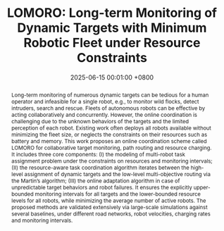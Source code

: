 ---
title:          "LOMORO: Long-term Monitoring of Dynamic Targets with Minimum Robotic Fleet under Resource Constraints"
date:           2025-06-15 00:01:00 +0800
selected:       true
pub:            "IROS"
pub_date:       "2025"
abstract: >-
  Long-term monitoring of numerous dynamic targets can be tedious for a human operator and infeasible for
  a single robot, e.g., to monitor wild flocks, detect intruders,
  search and rescue. Fleets of autonomous robots can be effective
  by acting collaboratively and concurrently. However, the online
  coordination is challenging due to the unknown behaviors of
  the targets and the limited perception of each robot. Existing
  work often deploys all robots available without minimizing the
  fleet size, or neglects the constraints on their resources such as
  battery and memory. This work proposes an online coordination
  scheme called LOMORO for collaborative target monitoring,
  path routing and resource charging. It includes three core
  components: (I) the modeling of multi-robot task assignment
  problem under the constraints on resources and monitoring
  intervals; (II) the resource-aware task coordination algorithm
  iterates between the high-level assignment of dynamic targets
  and the low-level multi-objective routing via the Martin’s
  algorithm; (III) the online adaptation algorithm in case of
  unpredictable target behaviors and robot failures. It ensures
  the explicitly upper-bounded monitoring intervals for all targets
  and the lower-bounded resource levels for all robots, while
  minimizing the average number of active robots. The proposed
  methods are validated extensively via large-scale simulations
  against several baselines, under different road networks, robot
  velocities, charging rates and monitoring intervals.
cover:          /assets/images/covers/cover1.jpg
authors:
- Mingke Lu
- Shuaikang Wang
- Meng Guo
links:
  Paper: https://mingkelu.github.io/LOMORO_site/
---